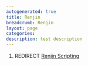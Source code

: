 ```yaml
---
autogenerated: true
title: Renjin
breadcrumb: Renjin
layout: page
categories: 
description: test description
---
```


1.  REDIRECT [Renjin Scripting](Renjin_Scripting)
